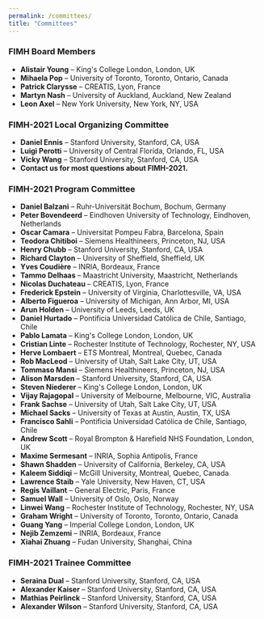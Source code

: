 ```yaml
---
permalink: /committees/
title: "Committees"
---
```


### FIMH Board Members
- **Alistair Young** – King's College London, London, UK
- **Mihaela Pop** – University of Toronto, Toronto, Ontario, Canada
- **Patrick Clarysse** – CREATIS, Lyon, France
- **Martyn Nash** – University of Auckland, Auckland, New Zealand
- **Leon Axel** – New York University, New York, NY, USA

### FIMH-2021 Local Organizing Committee
- **Daniel Ennis** – Stanford University, Stanford, CA, USA
- **Luigi Perotti** – University of Central Florida, Orlando, FL, USA
- **Vicky Wang** – Stanford University, Stanford, CA, USA
- **Contact us for most questions about FIMH-2021.**

### FIMH-2021 Program Committee
- **Daniel Balzani** – Ruhr-Universität Bochum, Bochum, Germany
- **Peter Bovendeerd** – Eindhoven University of Technology, Eindhoven, Netherlands
- **Oscar Camara** – Universitat Pompeu Fabra, Barcelona, Spain
- **Teodora Chitiboi** – Siemens Healthineers, Princeton, NJ, USA
- **Henry Chubb** – Stanford University, Stanford, CA, USA
- **Richard Clayton** – University of Sheffield, Sheffield, UK
- **Yves Coudière** – INRIA, Bordeaux, France
- **Tammo Delhaas** – Maastricht University, Maastricht, Netherlands
- **Nicolas Duchateau** – CREATIS, Lyon, France
- **Frederick Epstein** – University of Virginia, Charlottesville, VA, USA
- **Alberto Figueroa** – University of Michigan, Ann Arbor, MI, USA
- **Arun Holden** – University of Leeds, Leeds, UK
- **Daniel Hurtado** – Pontificia Universidad Católica de Chile, Santiago, Chile
- **Pablo Lamata** – King's College London, London, UK
- **Cristian Linte** – Rochester Institute of Technology, Rochester, NY, USA
- **Herve Lombaert** – ETS Montreal, Montreal, Quebec, Canada
- **Rob MacLeod** – University of Utah, Salt Lake City, UT, USA
- **Tommaso Mansi** – Siemens Healthineers, Princeton, NJ, USA
- **Alison Marsden** – Stanford University, Stanford, CA, USA
- **Steven Niederer** – King's College London, London, UK
- **Vijay Rajagopal** – University of Melbourne, Melbourne, VIC, Australia
- **Frank Sachse** – University of Utah, Salt Lake City, UT, USA
- **Michael Sacks** – University of Texas at Austin, Austin, TX, USA
- **Francisco Sahli** – Pontificia Universidad Católica de Chile, Santiago, Chile
- **Andrew Scott** – Royal Brompton & Harefield NHS Foundation, London, UK
- **Maxime Sermesant** – INRIA, Sophia Antipolis, France
- **Shawn Shadden** – University of California, Berkeley, CA, USA
- **Kaleem Siddiqi** – McGill University, Montreal, Quebec, Canada
- **Lawrence Staib** – Yale University, New Haven, CT, USA
- **Regis Vaillant** – General Electric, Paris, France
- **Samuel Wall** – University of Oslo, Oslo, Norway
- **Linwei Wang** – Rochester Institute of Technology, Rochester, NY, USA
- **Graham Wright** – University of Toronto, Toronto, Ontario, Canada
- **Guang Yang** – Imperial College London, London, UK
- **Nejib Zemzemi** – INRIA, Bordeaux, France
- **Xiahai Zhuang** – Fudan University, Shanghai, China

### FIMH-2021 Trainee Committee
- **Seraina Dual** – Stanford University, Stanford, CA, USA
- **Alexander Kaiser** – Stanford University, Stanford, CA, USA
- **Mathias Peirlinck** – Stanford University, Stanford, CA, USA
- **Alexander Wilson** – Stanford University, Stanford, CA, USA


